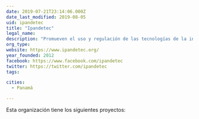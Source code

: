 ```yaml
---
date: 2019-07-21T23:14:06.000Z
date_last_modified: 2019-08-05
uid: ipandetec
title: "Ipandetec"
legal_name: 
description: "Promueven el uso y regulación de las tecnologías de la información y comunicación y la defensa de los derechos humanos en el entorno digital en Panamá y Centroamérica."
org_type: 
website: https://www.ipandetec.org/
year_founded: 2012
facebook: https://www.facebook.com/ipandetec
twitter: https://twitter.com/ipandetec
tags:

cities: 
  - Panamá

---
```


Esta organización tiene los siguientes proyectos:


